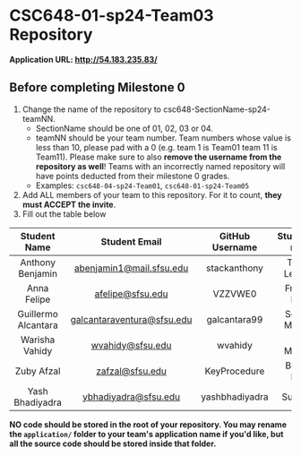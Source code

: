 # CSC648-01-sp24-Team03 Repository

**Application URL: <http://54.183.235.83/>**

## Before completing Milestone 0

1. Change the name of the repository to csc648-SectionName-sp24-teamNN.
   - SectionName should be one of 01, 02, 03 or 04.
   - teamNN should be your team number. Team numbers whose value is less than
     10, please pad with a 0 (e.g. team 1 is Team01 team 11 is Team11). Please
     make sure to also **remove the username from the repository as well**!
     Teams with an incorrectly named repository will have points deducted from
     their milestone 0 grades.
   - Examples: `csc648-04-sp24-Team01`, `csc648-01-sp24-Team05`
2. Add ALL members of your team to this repository. For it to count, **they must
   ACCEPT the invite**.
3. Fill out the table below

| Student Name | Student Email | GitHub Username | Student's role |
| :------------------: | :-----------: | :-------------: | :------------: |
|   Anthony Benjamin   | abenjamin1@mail.sfsu.edu |      stackanthony       |  Team Leader   |
|     Anna Felipe      | afelipe@sfsu.edu |     VZZVWE0     |   Front-End    |
|  Guillermo Alcantara | galcantaraventura@sfsu.edu |      galcantara99       |    Scrum Master    |
|    Warisha Vahidy    | wvahidy@sfsu.edu |      wvahidy       |   Git Master   |
|      Zuby Afzal      | zafzal@sfsu.edu |      KeyProcedure       |  Back-End  |
|   Yash Bhadiyadra   | ybhadiyadra@sfsu.edu |      yashbhadiyadra       |    Support     |

**NO code should be stored in the root of your repository. You may rename the
`application/` folder to your team's application name if you'd like, but all the
source code should be stored inside that folder.**
